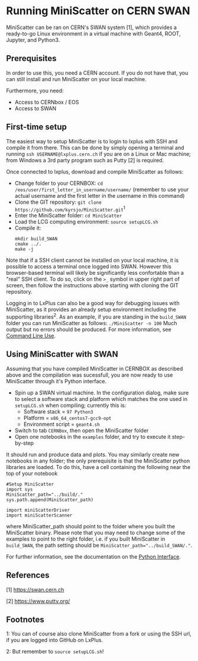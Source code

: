 # Running MiniScatter on CERN SWAN

MiniScatter can be ran on CERN's SWAN system [1], which provides a ready-to-go Linux environment in a virtual machine with Geant4, ROOT, Jupyter, and Python3.

## Prerequisites
In order to use this, you need a CERN account.
If you do not have that, you can still install and run MiniScatter on your local machine.

Furthermore, you need:
 * Access to CERNbox / EOS
 * Access to SWAN

## First-time setup
The easiest way to setup MiniScatter is to login to lxplus with SSH and compile it from there.
This can be done by simply opening a terminal and running `ssh USERNAME@lxplus.cern.ch` if you are on a Linux or Mac machine;
from Windows a 3rd party program such as Putty [2] is required.

Once connected to lxplus, download and compile MiniScatter as follows:
 * Change folder to your CERNBOX:
   `cd /eos/user/first_letter_in_username/username/`
   (remember to use your actual username and the first letter in the username in this command)
 * Clone the GIT repository:
   `git clone https://github.com/kyrsjo/MiniScatter.git`<sup>1</sup>
 * Enter the MiniScatter folder:
   `cd MiniScatter`
 * Load the LCG computing environment:
   `source setupLCG.sh`
 * Compile it:
   ```
   mkdir build_SWAN
   cmake ../.
   make -j
   ```

Note that if a SSH client cannot be installed on your local machine, it is possible to access a terminal once logged into SWAN.
However this browser-based terminal will likely be significantly less confortable than a "real" SSH client.
To do so, click on the  `>_` symbol in upper right part of screen, then follow the instructions above starting with cloning the GIT repository. 

Logging in to LxPlus can also be a good way for debugging issues with MiniScatter, as it provides an already setup environment including the supporting libraries<sup>2</sup>.
As an example, if you are standing in the `build_SWAN` folder you can run MiniScatter as follows:
`./MiniScatter -n 100`
Much output but no errors should be produced.
For more information, see [Command Line Use](CommandLineUse.md).

## Using MiniScatter with SWAN
Assuming that you have compiled MiniScatter in CERNBOX as described above and the compilation was sucessfull, you are now ready to use MiniScatter through it's Python interface.

 * Spin up a SWAN virtual machine.
   In the configuration dialog, make sure to select a software stack and platform which matches the one used in `setupLCG.sh` when compiling; currently this is:
   - Software stack = `97 Python3`
   - Platform = `x86_64_centos7-gcc9-opt`
   - Environment script = `geant4.sh`
 * Switch to tab `CERNBox`, then open the MiniScatter folder
 * Open one notebooks in the `examples` folder, and try to execute it step-by-step

It should run and produce data and plots. You may similarly create new notebooks in any folder; the only prerequisite is that the MiniScatter python libraries are loaded.
To do this, have a cell containing the following near the top of your notebook
```
#Setup MiniScatter
import sys
MiniScatter_path="../build/."
sys.path.append(MiniScatter_path)

import miniScatterDriver
import miniScatterScanner
````
where MiniScatter_path should point to the folder where you built the MiniScatter binary.
Please note that you may need to change some of the examples to point to the right folder, i.e. if you built MiniScatter in `build_SWAN`, the path setting should be `MiniScatter_path="../build_SWAN/."`.

For further information, see the documentation on the [Python Interface](PyInterface.md).

## References

[1] https://swan.cern.ch

[2] https://www.putty.org/

## Footnotes

1: You can of course also clone MiniScatter from a fork or using the SSH url, if you are logged into GitHub on LxPlus.

2: But remember to `source setupLCG.sh`!
